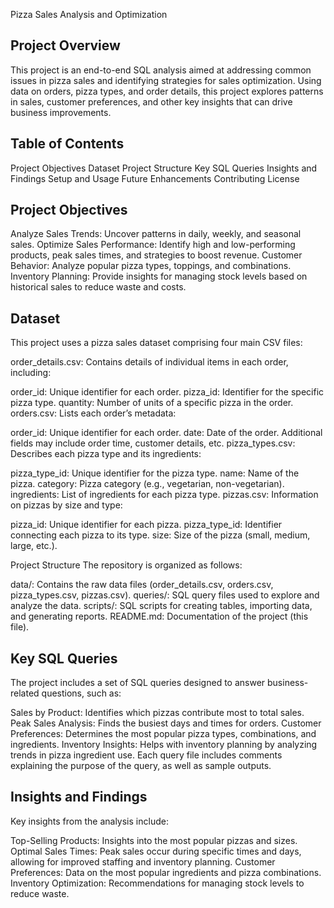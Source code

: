 Pizza Sales Analysis and Optimization
## Project Overview
This project is an end-to-end SQL analysis aimed at addressing common issues in pizza sales and identifying strategies for sales optimization. Using data on orders, pizza types, and order details, this project explores patterns in sales, customer preferences, and other key insights that can drive business improvements.

## Table of Contents
Project Objectives
Dataset
Project Structure
Key SQL Queries
Insights and Findings
Setup and Usage
Future Enhancements
Contributing
License
## Project Objectives
Analyze Sales Trends: Uncover patterns in daily, weekly, and seasonal sales.
Optimize Sales Performance: Identify high and low-performing products, peak sales times, and strategies to boost revenue.
Customer Behavior: Analyze popular pizza types, toppings, and combinations.
Inventory Planning: Provide insights for managing stock levels based on historical sales to reduce waste and costs.
## Dataset
This project uses a pizza sales dataset comprising four main CSV files:

order_details.csv: Contains details of individual items in each order, including:

order_id: Unique identifier for each order.
pizza_id: Identifier for the specific pizza type.
quantity: Number of units of a specific pizza in the order.
orders.csv: Lists each order’s metadata:

order_id: Unique identifier for each order.
date: Date of the order.
Additional fields may include order time, customer details, etc.
pizza_types.csv: Describes each pizza type and its ingredients:

pizza_type_id: Unique identifier for the pizza type.
name: Name of the pizza.
category: Pizza category (e.g., vegetarian, non-vegetarian).
ingredients: List of ingredients for each pizza type.
pizzas.csv: Information on pizzas by size and type:

pizza_id: Unique identifier for each pizza.
pizza_type_id: Identifier connecting each pizza to its type.
size: Size of the pizza (small, medium, large, etc.).

Project Structure
The repository is organized as follows:

data/: Contains the raw data files (order_details.csv, orders.csv, pizza_types.csv, pizzas.csv).
queries/: SQL query files used to explore and analyze the data.
scripts/: SQL scripts for creating tables, importing data, and generating reports.
README.md: Documentation of the project (this file).
## Key SQL Queries
The project includes a set of SQL queries designed to answer business-related questions, such as:

Sales by Product: Identifies which pizzas contribute most to total sales.
Peak Sales Analysis: Finds the busiest days and times for orders.
Customer Preferences: Determines the most popular pizza types, combinations, and ingredients.
Inventory Insights: Helps with inventory planning by analyzing trends in pizza ingredient use.
Each query file includes comments explaining the purpose of the query, as well as sample outputs.

## Insights and Findings
Key insights from the analysis include:

Top-Selling Products: Insights into the most popular pizzas and sizes.
Optimal Sales Times: Peak sales occur during specific times and days, allowing for improved staffing and inventory planning.
Customer Preferences: Data on the most popular ingredients and pizza combinations.
Inventory Optimization: Recommendations for managing stock levels to reduce waste.
